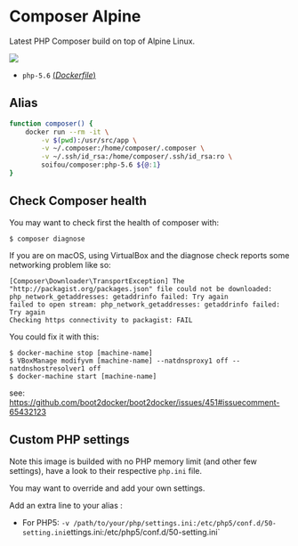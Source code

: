 # Composer Alpine
Latest PHP Composer build on top of Alpine Linux.

[![](https://images.microbadger.com/badges/image/soifou/composer:php-5.6.svg)](http://microbadger.com/images/soifou/composer "Get your own image badge on microbadger.com")

- `php-5.6` [(*Dockerfile*)](https://github.com/soifou/composer/blob/php-5.6/Dockerfile)

## Alias
```sh
function composer() {
    docker run --rm -it \
        -v $(pwd):/usr/src/app \
        -v ~/.composer:/home/composer/.composer \
        -v ~/.ssh/id_rsa:/home/composer/.ssh/id_rsa:ro \
        soifou/composer:php-5.6 ${@:1}
}
```

## Check Composer health
You may want to check first the health of composer with:
```
$ composer diagnose
```

If you are on macOS, using VirtualBox and the diagnose check reports some networking problem like so:
```
[Composer\Downloader\TransportException] The "http://packagist.org/packages.json" file could not be downloaded: php_network_getaddresses: getaddrinfo failed: Try again
failed to open stream: php_network_getaddresses: getaddrinfo failed: Try again
Checking https connectivity to packagist: FAIL
```

You could fix it with this:
```
$ docker-machine stop [machine-name]
$ VBoxManage modifyvm [machine-name] --natdnsproxy1 off --natdnshostresolver1 off
$ docker-machine start [machine-name]
```

see: https://github.com/boot2docker/boot2docker/issues/451#issuecomment-65432123

## Custom PHP settings
Note this image is builded with no PHP memory limit (and other few settings), have a look to their respective `php.ini` file.

You may want to override and add your own settings. 

Add an extra line to your alias :
* For PHP5: `-v /path/to/your/php/settings.ini:/etc/php5/conf.d/50-setting.ini`ettings.ini:/etc/php5/conf.d/50-setting.ini`